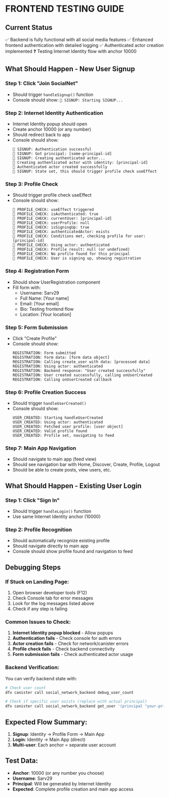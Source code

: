# FRONTEND TESTING GUIDE

## Current Status
✅ Backend is fully functional with all social media features
✅ Enhanced frontend authentication with detailed logging
✅ Authenticated actor creation implemented
❓ Testing Internet Identity flow with anchor 10000

## What Should Happen - New User Signup

### Step 1: Click "Join SocialNet"
- Should trigger `handleSignup()` function
- Console should show: `📝 SIGNUP: Starting SIGNUP...`

### Step 2: Internet Identity Authentication
- Internet Identity popup should open
- Create anchor 10000 (or any number)
- Should redirect back to app
- Console should show:
  ```
  📝 SIGNUP: Authentication successful
  📝 SIGNUP: Got principal: [some-principal-id]
  📝 SIGNUP: Creating authenticated actor...
  🔧 Creating authenticated actor with identity: [principal-id]
  🔧 Authenticated actor created successfully
  📝 SIGNUP: State set, this should trigger profile check useEffect
  ```

### Step 3: Profile Check
- Should trigger profile check useEffect
- Console should show:
  ```
  👤 PROFILE_CHECK: useEffect triggered
  👤 PROFILE_CHECK: isAuthenticated: true
  👤 PROFILE_CHECK: currentUser: [principal-id]
  👤 PROFILE_CHECK: userProfile: null
  👤 PROFILE_CHECK: isSigningUp: true
  👤 PROFILE_CHECK: authenticatedActor: exists
  👤 PROFILE_CHECK: Conditions met, checking profile for user: [principal-id]
  👤 PROFILE_CHECK: Using actor: authenticated
  👤 PROFILE_CHECK: Profile result: null (or undefined)
  👤 PROFILE_CHECK: No profile found for this principal
  👤 PROFILE_CHECK: User is signing up, showing registration
  ```

### Step 4: Registration Form
- Should show UserRegistration component
- Fill form with:
  - Username: Sarv29
  - Full Name: [Your name]
  - Email: [Your email]
  - Bio: Testing frontend flow
  - Location: [Your location]

### Step 5: Form Submission
- Click "Create Profile"
- Console should show:
  ```
  REGISTRATION: Form submitted
  REGISTRATION: Form data: [form data object]
  REGISTRATION: Calling create_user with data: [processed data]
  REGISTRATION: Using actor: authenticated
  REGISTRATION: Backend response: "User created successfully"
  REGISTRATION: User created successfully, calling onUserCreated
  REGISTRATION: Calling onUserCreated callback
  ```

### Step 6: Profile Creation Success
- Should trigger `handleUserCreated()`
- Console should show:
  ```
  USER_CREATED: Starting handleUserCreated
  USER_CREATED: Using actor: authenticated
  USER_CREATED: Fetched user profile: [user object]
  USER_CREATED: Valid profile found
  USER_CREATED: Profile set, navigating to feed
  ```

### Step 7: Main App Navigation
- Should navigate to main app (feed view)
- Should see navigation bar with Home, Discover, Create, Profile, Logout
- Should be able to create posts, view users, etc.

## What Should Happen - Existing User Login

### Step 1: Click "Sign In"
- Should trigger `handleLogin()` function
- Use same Internet Identity anchor (10000)

### Step 2: Profile Recognition
- Should automatically recognize existing profile
- Should navigate directly to main app
- Console should show profile found and navigation to feed

## Debugging Steps

### If Stuck on Landing Page:
1. Open browser developer tools (F12)
2. Check Console tab for error messages
3. Look for the log messages listed above
4. Check if any step is failing

### Common Issues to Check:
1. **Internet Identity popup blocked** - Allow popups
2. **Authentication fails** - Check console for auth errors
3. **Actor creation fails** - Check for network/canister errors
4. **Profile check fails** - Check backend connectivity
5. **Form submission fails** - Check authenticated actor usage

### Backend Verification:
You can verify backend state with:
```bash
# Check user count
dfx canister call social_network_backend debug_user_count

# Check if specific user exists (replace with actual principal)
dfx canister call social_network_backend get_user '(principal "your-principal-here")'
```

## Expected Flow Summary:
1. **Signup**: Identity → Profile Form → Main App
2. **Login**: Identity → Main App (direct)
3. **Multi-user**: Each anchor = separate user account

## Test Data:
- **Anchor**: 10000 (or any number you choose)
- **Username**: Sarv29
- **Principal**: Will be generated by Internet Identity
- **Expected**: Complete profile creation and main app access

